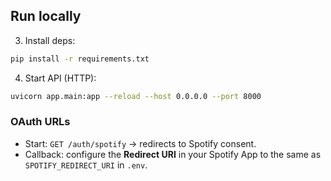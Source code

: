 ## Run locally
3. Install deps:
```bash
pip install -r requirements.txt
```
4. Start API (HTTP):
```bash
uvicorn app.main:app --reload --host 0.0.0.0 --port 8000
```


### OAuth URLs
- Start: `GET /auth/spotify` → redirects to Spotify consent.
- Callback: configure the **Redirect URI** in your Spotify App to the same as `SPOTIFY_REDIRECT_URI` in `.env`.



```